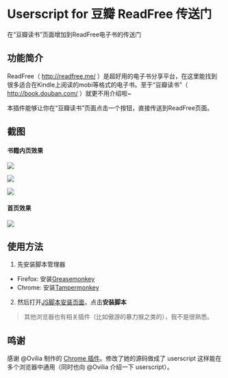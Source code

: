 # Userscript for 豆瓣 ReadFree 传送门

在“豆瓣读书”页面增加到ReadFree电子书的传送门

## 功能简介

ReadFree（ http://readfree.me/ ）是超好用的电子书分享平台，在这里能找到很多适合在Kindle上阅读的mobi等格式的电子书。至于“豆瓣读书”（ http://book.douban.com/ ）就更不用介绍啦~

本插件能够让你在“豆瓣读书”页面点击一个按钮，直接传送到ReadFree页面。

## 截图

#### 书籍内页效果
![](https://raw.githubusercontent.com/carycoti/douban2readfree/master/res/ep1.png)  

![](https://raw.githubusercontent.com/carycoti/douban2readfree/master/res/ep2.png)

![](https://raw.githubusercontent.com/carycoti/douban2readfree/master/res/ep3.png)

#### 首页效果
![](https://raw.githubusercontent.com/carycoti/douban2readfree/master/res/ep4.png)

## 使用方法
1. 先安装脚本管理器
* Firefox: 安装[Greasemonkey](https://addons.mozilla.org/en-UgS/firefox/addon/greasemonkey/)
* Chrome: 安装[Tampermonkey](https://tampermonkey.net/)
2. 然后打开[JS脚本安装页面](https://greasyfork.org/zh-CN/scripts/4905-豆瓣-readfree-传送门)，点击**安装脚本**

> 其他浏览器也有相关插件（比如傲游的暴力猴之类的），我不是很熟悉。

## 鸣谢

感谢 @Ovilia 制作的 [Chrome 插件](https://github.com/Ovilia/readfree-chrome-extension)。修改了她的源码做成了 userscript 这样能在多个浏览器中通用（同时也向 @Ovilia 介绍一下 userscript）。

